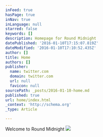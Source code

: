 ```yaml
---
inFeed: true
hasPage: true
inNav: true
inLanguage: null
starred: false
keywords: []
description: Homepage for Round Midnight
datePublished: '2016-01-10T17:15:07.819Z'
dateModified: '2016-01-10T17:10:52.435Z'
author: []
title: Home
authors: []
publisher:
  name: twitter.com
  domain: twitter.com
  url: null
  favicon: null
sourcePath: _posts/2016-01-10-home.md
published: true
url: home/index.html
_context: 'http://schema.org'
_type: Article

---
```

Welcome to Round Midnight
![](https://s3-us-west-2.amazonaws.com/the-grid-img/p/04ae682478ff39541ee585d2f0482a1ea1e6f642.jpg)